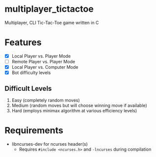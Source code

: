 # multiplayer_tictactoe
Multiplayer, CLI Tic-Tac-Toe game written in C

# Features
- [x] Local Player vs. Player Mode
- [ ] Remote Player vs. Player Mode
- [x] Local Player vs. Computer Mode
- [x] Bot difficulty levels

## Difficult Levels
1. Easy (completely random moves)
2. Medium (random moves but will choose winning move if available)
3. Hard (employs minimax algorithm at various efficiency levels)

# Requirements
* libncurses-dev for ncurses header(s)
	* Requires `#include <ncurses.h>` and `-lncurses` during compilation
